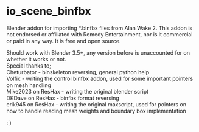 # io_scene_binfbx
 Blender addon for importing *.binfbx files from Alan Wake 2. This addon is not endorsed or affiliated with Remedy Entertainment, nor is it commercial or paid in any way. It is free and open source.  
 
Should work with Blender 3.5+, any version before is unaccounted for on whether it works or not.   
Special thanks to;   
Cheturbator - binskeleton reversing, general python help  
Volfix - writing the control binfbx addon, used for some important pointers on mesh handling  
Mike2023 on ResHax - writing the original blender script  
DKDave on ResHax - binfbx format reversing  
erik945 on ResHax - writing the original maxscript, used for pointers on how to handle reading mesh weights and boundary box implementation  

: )
